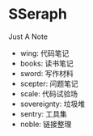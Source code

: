 # SSeraph

Just A Note

* wing: 代码笔记
* books: 读书笔记
* sword: 写作材料
* scepter: 问题笔记
* scale: 代码试验场
* sovereignty: 垃圾堆
* sentry: 工具集
* noble: 链接整理
